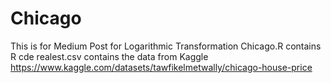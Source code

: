 # Chicago
This is for Medium Post for Logarithmic Transformation
Chicago.R contains R cde
realest.csv contains the data from Kaggle
https://www.kaggle.com/datasets/tawfikelmetwally/chicago-house-price
